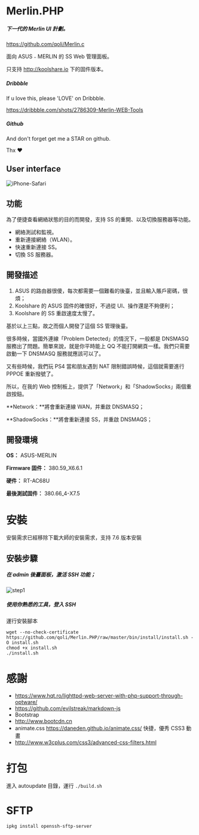 # Merlin.PHP



##### 下一代的 Merlin UI 計劃。

https://github.com/qoli/Merlin.c



面向 ASUS﹣MERLIN 的 SS Web 管理面板。

只支持 http://koolshare.io 下的固件版本。



##### Dribbble

If u love this, please 'LOVE' on Dribbble.

https://dribbble.com/shots/2786309-Merlin-WEB-Tools

##### Github

And don't forget get me a STAR on github.

Thx ❤️



## User interface



![iPhone-Safari](images/PV.png)



## 功能

為了便捷查看網絡狀態的目的而開發，支持 SS 的重開、以及切換服務器等功能。

* 網絡測試和監視。
* 重新連接網絡（WLAN）。
* 快速重新連接 SS。
* 切換 SS 服務器。




## 開發描述

1. ASUS 的路由器很傻，每次都需要一個難看的後臺，並且輸入賬戶密碼，很煩；
2. Koolshare 的 ASUS 固件的確很好，不過從 UI、操作還是不夠便利；
3. Koolshare 的 SS 重啟速度太慢了。

基於以上三點，故之而個人開發了這個 SS 管理後臺。



很多時候，當國外連線「Problem Detected」的情況下，一般都是 DNSMASQ 服務出了問題。簡單來說，就是你平時能上 QQ 不能打開網頁一樣。我們只需要啟動一下 DNSMASQ 服務就應該可以了。

又有些時候，我們玩 PS4 當和朋友遇到 NAT 限制錯誤時候，這個就需要進行 PPPOE 重新撥號了。

所以，在我的 Web 控制板上，提供了「Network」和「ShadowSocks」兩個重啟按鈕。

**Network：**將會重新連線 WAN，并重啟 DNSMASQ；

**ShadowSocks：**將會重新連接 SS，并重啟 DNSMAQS；



## 開發環境

**OS：** ASUS-MERLIN

**Firmware 固件：** 380.59_X6.6.1

**硬件：** RT-AC68U

**最後測試固件：** 380.66_4-X7.5



# 安裝

安裝需求已經移除下載大師的安裝需求，支持 7.6 版本安裝



## 安裝步驟

##### 在 admin 後臺面板，激活 SSH 功能；

![step1](images/step1.png)



##### 使用你熟悉的工具，登入 SSH

運行安裝腳本

```shell
wget --no-check-certificate https://github.com/qoli/Merlin.PHP/raw/master/bin/install/install.sh -O install.sh
chmod +x install.sh
./install.sh
```




# 感謝

- https://www.hqt.ro/lighttpd-web-server-with-php-support-through-optware/
- https://github.com/evilstreak/markdown-js
- Bootstrap
- http://www.bootcdn.cn
- animate.css https://daneden.github.io/animate.css/ 快捷，優秀 CSS3 動畫
- http://www.w3cplus.com/css3/advanced-css-filters.html




# 打包

進入 autoupdate 目錄，運行 `./build.sh`



# SFTP

`ipkg install openssh-sftp-server`
